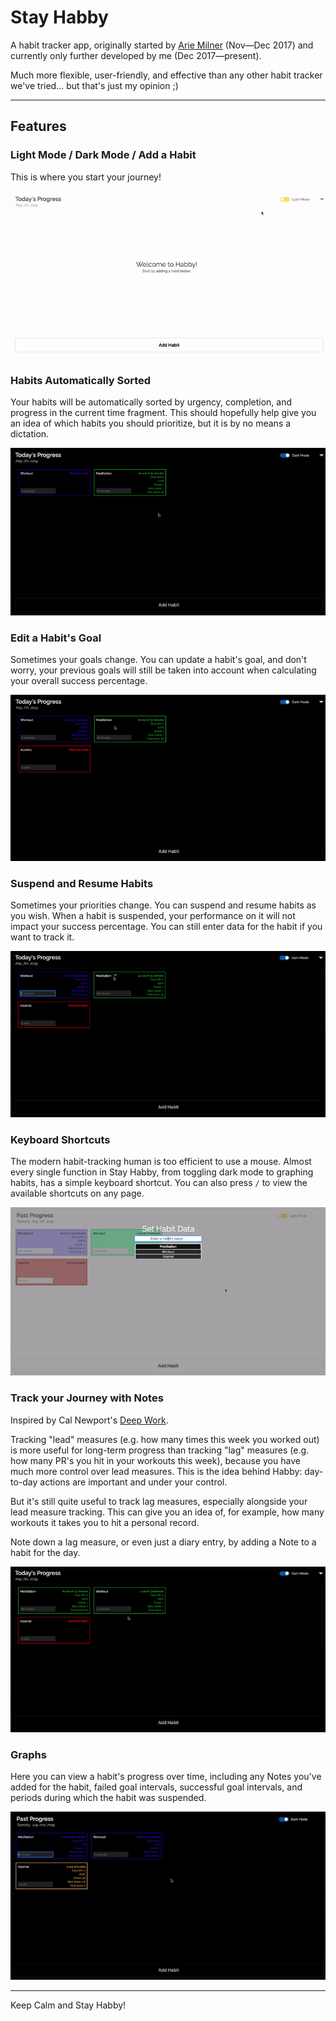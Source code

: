 # Stay Habby

A habit tracker app, originally started by [Arie Milner](https://github.com/amilner42/habby) (Nov—Dec 2017) and currently only further developed by me (Dec 2017—present).

Much more flexible, user-friendly, and effective than any other habit tracker we've tried... but that's just my opinion ;)

---

## Features

### Light Mode / Dark Mode / Add a Habit

This is where you start your journey!

![](demos/add-good-habit-meditation.gif)

### Habits Automatically Sorted

Your habits will be automatically sorted by urgency, completion, and progress in the current time fragment. This should hopefully help give you an idea of which habits you should prioritize, but it is by no means a dictation.

![](demos/habit-sorting-comparison.gif)

### Edit a Habit's Goal

Sometimes your goals change. You can update a habit's goal, and don't worry, your previous goals will still be taken into account when calculating your overall success percentage.

![](demos/edit-goal-meditation.gif)

### Suspend and Resume Habits

Sometimes your priorities change. You can suspend and resume habits as you wish. When a habit is suspended, your performance on it will not impact your success percentage. You can still enter data for the habit if you want to track it.

![](demos/suspending-and-resuming.gif)

### Keyboard Shortcuts

The modern habit-tracking human is too efficient to use a mouse. Almost every single function in Stay Habby, from toggling dark mode to graphing habits, has a simple keyboard shortcut. You can also press `/` to view the available shortcuts on any page.

![](demos/keyboard-shortcuts.gif)

### Track your Journey with Notes

Inspired by Cal Newport's [Deep Work](http://calnewport.com/books/deep-work/).

Tracking "lead" measures (e.g. how many times this week you worked out) is more useful for long-term progress than tracking "lag" measures (e.g. how many PR's you hit in your workouts this week), because you have much more control over lead measures. This is the idea behind Habby: day-to-day actions are important and under your control.

But it's still quite useful to track lag measures, especially alongside your lead measure tracking. This can give you an idea of, for example, how many workouts it takes you to hit a personal record.

Note down a lag measure, or even just a diary entry, by adding a Note to a habit for the day.

![](demos/add-note-workout.gif)

### Graphs

Here you can view a habit's progress over time, including any Notes you've added for the habit, failed goal intervals, successful goal intervals, and periods during which the habit was suspended.

![](demos/graphs.gif)

---

Keep Calm and Stay Habby!
